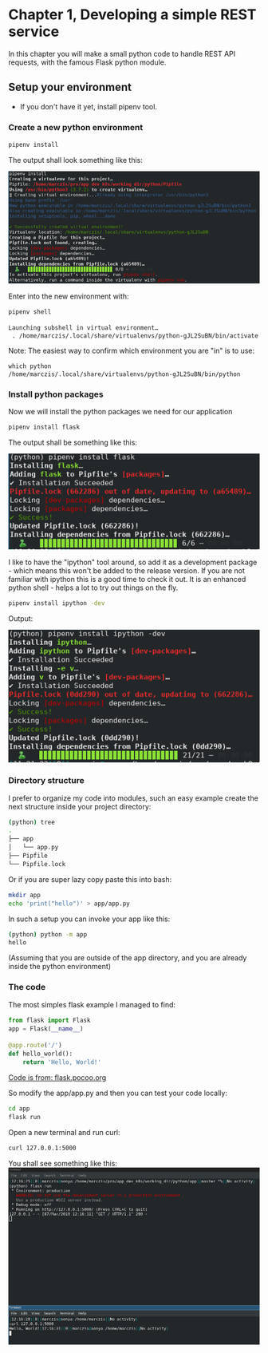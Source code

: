 # Chapter 1, Developing a simple REST service
In this chapter you will make a small python code to handle REST API requests, with the famous Flask python module.

## Setup your environment
 - If you don't have it yet, install pipenv tool.

### Create a new python environment
```bash
pipenv install
```

The output shall look something like this:

![alt](./.static/pipenv_create.png)

Enter into the new environment with:

```
pipenv shell

Launching subshell in virtual environment…
 . /home/marczis/.local/share/virtualenvs/python-gJL2SuBN/bin/activate
```

Note: The easiest way to confirm which environment you are "in" is to use: 
```
which python
/home/marczis/.local/share/virtualenvs/python-gJL2SuBN/bin/python
```

### Install python packages
Now we will install the python packages we need for our application

```bash
pipenv install flask
```

The output shall be something like this:

![](.static/pipenv_flask.png)

I like to have the "ipython" tool around, so add it as a development package - which means this won't be added to the release version. If you are not familiar with ipython this is a good time to check it out. It is an enhanced python shell - helps a lot to try out things on the fly.

```bash
pipenv install ipython -dev
```

Output:

![](.static/pipenv_ipython.png)

### Directory structure
I prefer to organize my code into modules, such an easy example create the next structure inside your project directory:

```bash
(python) tree
.
├── app
│   └── app.py
├── Pipfile
└── Pipfile.lock
```

Or if you are super lazy copy paste this into bash:

```bash
mkdir app
echo 'print("hello")' > app/app.py
```

In such a setup you can invoke your app like this:

```bash
(python) python -m app
hello
```

(Assuming that you are outside of the app directory, and you are already inside the python environment)

### The code
The most simples flask example I managed to find:

```python
from flask import Flask
app = Flask(__name__)

@app.route('/')
def hello_world():
    return 'Hello, World!'
```

[Code is from: flask.pocoo.org](http://flask.pocoo.org/docs/1.0/quickstart/)

So modify the app/app.py and then you can test your code locally:

```bash
cd app
flask run
```

Open a new terminal and run curl:

```bash
curl 127.0.0.1:5000
```

You shall see something like this:
![](.static/flask_run.png)

